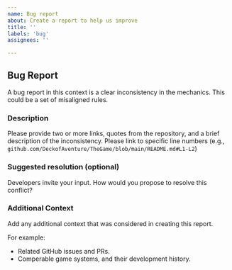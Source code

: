 ```yaml
---
name: Bug report
about: Create a report to help us improve
title: ''
labels: 'bug'
assignees: ''

---
```


## Bug Report
A bug report in this context is a clear inconsistency in the mechanics. This could be a set of misaligned rules.

### Description
Please provide two or more links, quotes from the repository, and a brief description of the inconsistency. Please link to specific line numbers (e.g., `github.com/DeckofAventure/TheGame/blob/main/README.md#L1-L2`)

### Suggested resolution (optional)
Developers invite your input. How would you propose to resolve this conflict?

### Additional Context
Add any additional context that was considered in creating this report.

For example:
- Related GitHub issues and PRs.
- Comperable game systems, and their development history.
